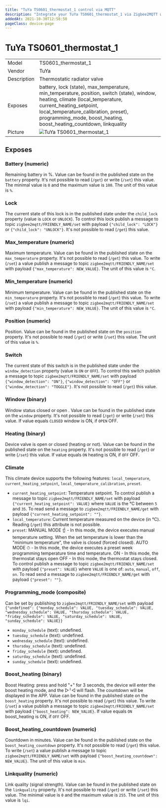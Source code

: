 ```yaml
---
title: "TuYa TS0601_thermostat_1 control via MQTT"
description: "Integrate your TuYa TS0601_thermostat_1 via Zigbee2MQTT with whatever smart home infrastructure you are using without the vendors bridge or gateway."
addedAt: 2021-10-30T12:58:50
pageClass: device-page
---
```


<!-- !!!! -->
<!-- ATTENTION: This file is auto-generated through docgen! -->
<!-- You can only edit the "Notes"-Section between the two comment lines "Notes BEGIN" and "Notes END". -->
<!-- Do not use h1 or h2 heading within "## Notes"-Section. -->
<!-- !!!! -->

# TuYa TS0601_thermostat_1

|     |     |
|-----|-----|
| Model | TS0601_thermostat_1  |
| Vendor  | TuYa  |
| Description | Thermostatic radiator valve |
| Exposes | battery, lock (state), max_temperature, min_temperature, position, switch (state), window, heating, climate (local_temperature, current_heating_setpoint, local_temperature_calibration, preset), programming_mode, boost_heating, boost_heating_countdown, linkquality |
| Picture | ![TuYa TS0601_thermostat_1](https://www.zigbee2mqtt.io/images/devices/TS0601_thermostat_1.jpg) |


<!-- Notes BEGIN: You can edit here. Add "## Notes" headline if not already present. -->


<!-- Notes END: Do not edit below this line -->


## Exposes

### Battery (numeric)
Remaining battery in %.
Value can be found in the published state on the `battery` property.
It's not possible to read (`/get`) or write (`/set`) this value.
The minimal value is `0` and the maximum value is `100`.
The unit of this value is `%`.

### Lock 
The current state of this lock is in the published state under the `child_lock` property (value is `LOCK` or `UNLOCK`).
To control this lock publish a message to topic `zigbee2mqtt/FRIENDLY_NAME/set` with payload `{"child_lock": "LOCK"}` or `{"child_lock": "UNLOCK"}`.
It's not possible to read (`/get`) this value.

### Max_temperature (numeric)
Maximum temperature.
Value can be found in the published state on the `max_temperature` property.
It's not possible to read (`/get`) this value.
To write (`/set`) a value publish a message to topic `zigbee2mqtt/FRIENDLY_NAME/set` with payload `{"max_temperature": NEW_VALUE}`.
The unit of this value is `°C`.

### Min_temperature (numeric)
Minimum temperature.
Value can be found in the published state on the `min_temperature` property.
It's not possible to read (`/get`) this value.
To write (`/set`) a value publish a message to topic `zigbee2mqtt/FRIENDLY_NAME/set` with payload `{"min_temperature": NEW_VALUE}`.
The unit of this value is `°C`.

### Position (numeric)
Position.
Value can be found in the published state on the `position` property.
It's not possible to read (`/get`) or write (`/set`) this value.
The unit of this value is `%`.

### Switch 
The current state of this switch is in the published state under the `window_detection` property (value is `ON` or `OFF`).
To control this switch publish a message to topic `zigbee2mqtt/FRIENDLY_NAME/set` with payload `{"window_detection": "ON"}`, `{"window_detection": "OFF"}` or `{"window_detection": "TOGGLE"}`.
It's not possible to read (`/get`) this value.

### Window (binary)
Window status closed or open .
Value can be found in the published state on the `window` property.
It's not possible to read (`/get`) or write (`/set`) this value.
If value equals `CLOSED` window is ON, if `OPEN` OFF.

### Heating (binary)
Device valve is open or closed (heating or not).
Value can be found in the published state on the `heating` property.
It's not possible to read (`/get`) or write (`/set`) this value.
If value equals `ON` heating is ON, if `OFF` OFF.

### Climate 
This climate device supports the following features: `local_temperature`, `current_heating_setpoint`, `local_temperature_calibration`, `preset`.
- `current_heating_setpoint`: Temperature setpoint. To control publish a message to topic `zigbee2mqtt/FRIENDLY_NAME/set` with payload `{"current_heating_setpoint": VALUE}` where `VALUE` is the °C between `5` and `35`. To read send a message to `zigbee2mqtt/FRIENDLY_NAME/get` with payload `{"current_heating_setpoint": ""}`.
- `local_temperature`: Current temperature measured on the device (in °C). Reading (`/get`) this attribute is not possible.
- `preset`: MANUAL MODE ☝ - In this mode, the device executes manual temperature setting. When the set temperature is lower than the "minimum temperature", the valve is closed (forced closed). AUTO MODE ⏱ - In this mode, the device executes a preset week programming temperature time and temperature. ON - In this mode, the thermostat stays open OFF - In this mode, the thermostat stays closed. To control publish a message to topic `zigbee2mqtt/FRIENDLY_NAME/set` with payload `{"preset": VALUE}` where `VALUE` is one of: `auto`, `manual`, `off`, `on`. To read send a message to `zigbee2mqtt/FRIENDLY_NAME/get` with payload `{"preset": ""}`.

### Programming_mode (composite)
Can be set by publishing to `zigbee2mqtt/FRIENDLY_NAME/set` with payload `{"undefined": {"monday_schedule": VALUE, "tuesday_schedule": VALUE, "wednesday_schedule": VALUE, "thursday_schedule": VALUE, "friday_schedule": VALUE, "saturday_schedule": VALUE, "sunday_schedule": VALUE}}`
- `monday_schedule` (text): undefined. 
- `tuesday_schedule` (text): undefined. 
- `wednesday_schedule` (text): undefined. 
- `thursday_schedule` (text): undefined. 
- `friday_schedule` (text): undefined. 
- `saturday_schedule` (text): undefined. 
- `sunday_schedule` (text): undefined. 

### Boost_heating (binary)
Boost Heating: press and hold "+" for 3 seconds, the device will enter the boost heating mode, and the ▷╵◁ will flash. The countdown will be displayed in the APP.
Value can be found in the published state on the `boost_heating` property.
It's not possible to read (`/get`) this value.
To write (`/set`) a value publish a message to topic `zigbee2mqtt/FRIENDLY_NAME/set` with payload `{"boost_heating": NEW_VALUE}`.
If value equals `ON` boost_heating is ON, if `OFF` OFF.

### Boost_heating_countdown (numeric)
Countdown in minutes.
Value can be found in the published state on the `boost_heating_countdown` property.
It's not possible to read (`/get`) this value.
To write (`/set`) a value publish a message to topic `zigbee2mqtt/FRIENDLY_NAME/set` with payload `{"boost_heating_countdown": NEW_VALUE}`.
The unit of this value is `min`.

### Linkquality (numeric)
Link quality (signal strength).
Value can be found in the published state on the `linkquality` property.
It's not possible to read (`/get`) or write (`/set`) this value.
The minimal value is `0` and the maximum value is `255`.
The unit of this value is `lqi`.

